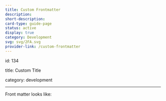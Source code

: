 ```yaml
---
title: Custom Frontmatter
description: 
short-description: 
card-type: guide-page
status: active
display: true
category: Development
svg: svg/2FA.svg
provider-link: /custom-frontmatter
---
```



id: 134


title: Custom Title 


category: development


---


Front matter looks like:
